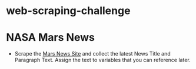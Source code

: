 # web-scraping-challenge

# NASA Mars News
* Scrape the [Mars News Site](https://redplanetscience.com/) and collect the latest News Title and Paragraph Text. Assign the text to variables that you can reference later.
